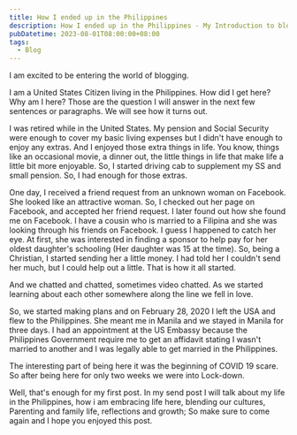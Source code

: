 ```yaml
---
title: How I ended up in the Philippines
description: How I ended up in the Philippines - My Introduction to blogging
pubDatetime: 2023-08-01T08:00:00+08:00
tags:
  - Blog
---
```


I am excited to be entering the world of blogging.

I am a United States Citizen living in the Philippines. How did I get here? Why am I here? Those are the question I will answer in the next few sentences or paragraphs. We will see how it turns out.

I was retired while in the United States. My pension and Social Security were enough to cover my basic living expenses but I didn't have enough to enjoy any extras. And I enjoyed those extra things in life. You know, things like an occasional movie, a dinner out, the little things in life that make life a little bit more enjoyable. So, I started driving cab to supplement my SS and small pension. So, I had enough for those extras.

One day, I received a friend request from an unknown woman on Facebook. She looked like an attractive woman. So, I checked out her page on Facebook, and accepted her friend request. I later found out how she found me on Facebook. I have a cousin who is married to a Filipina and she was looking through his friends on Facebook. I guess I happened to catch her eye. At first, she was interested in finding a sponsor to help pay for her oldest daughter's schooling (Her daughter was 15 at the time). So, being a Christian, I started sending her a little money. I had told her I couldn't send her much, but I could help out a little. That is how it all started.

And we chatted and chatted, sometimes video chatted. As we started learning about each other somewhere along the line we fell in love.

So, we started making plans and on February 28, 2020 I left the USA and flew to the Philippines. She meant me in Manila and we stayed in Manila for three days. I had an appointment at the US Embassy because the Philippines Government require me to get an affidavit stating I wasn't married to another and I was legally able to get married in the Philippines.

The interesting part of being here it was the beginning of COVID 19 scare. So after being here for only two weeks we were into Lock-down.

Well, that's enough for my first post. In my send post I will talk about my life in the Philippines, how i am embracing life here, blending our cultures, Parenting and family life, reflections and growth; So make sure to come again and I hope you enjoyed this post.
